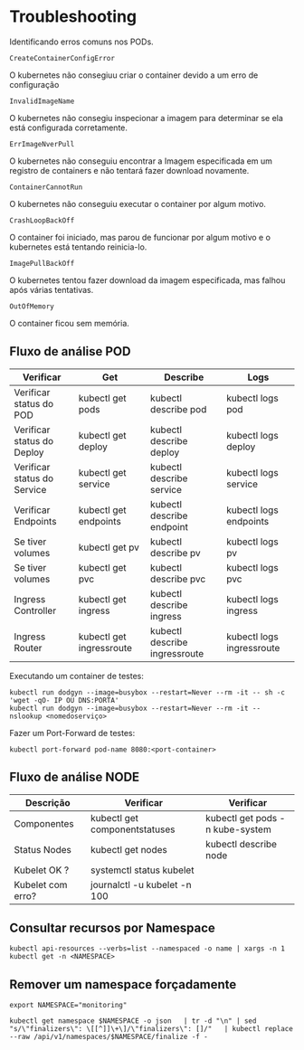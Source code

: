 # Troubleshooting

Identificando erros comuns nos PODs.

```
CreateContainerConfigError
```
O kubernetes não consegiuu criar o container devido a um erro de configuração

```
InvalidImageName
```
O kubernetes não consegiu inspecionar a imagem para determinar se ela está configurada corretamente.

```
ErrImageNverPull
```
O kubernetes não conseguiu encontrar a Imagem especificada em um registro de containers e não tentará fazer download novamente.

```
ContainerCannotRun
```
O kubernetes não conseguiu executar o container por algum motivo.

```
CrashLoopBackOff
```
O container foi iniciado, mas parou de funcionar por algum motivo e o kubernetes está tentando reinicia-lo.

```
ImagePullBackOff
```
O kubernetes tentou fazer download da imagem especificada, mas falhou após várias tentativas.

```
OutOfMemory
```
O container ficou sem memória.


## Fluxo de análise POD

| Verificar | Get | Describe | Logs |
|-----------|-----|----------|------|
| Verificar status do POD     | kubectl get pods          | kubectl describe pod          | kubectl logs pod            |
| Verificar status do Deploy  | kubectl get deploy        | kubectl describe deploy       | kubectl logs deploy         |
| Verificar status do Service | kubectl get service       | kubectl describe service      | kubectl logs service        |
| Verificar Endpoints         | kubectl get endpoints     | kubectl describe endpoint     | kubectl logs endpoints      |
| Se tiver volumes            | kubectl get pv            | kubectl describe pv           | kubectl logs pv             |
| Se tiver volumes            | kubectl get pvc           | kubectl describe pvc          | kubectl logs pvc            |
| Ingress Controller          | kubectl get ingress       | kubectl describe ingress      | kubectl logs ingress        |
| Ingress Router              | kubectl get ingressroute  | kubectl describe ingressroute | kubectl logs ingressroute   |

Executando um container de testes:
```
kubectl run dodgyn --image=busybox --restart=Never --rm -it -- sh -c 'wget -qO- IP OU DNS:PORTA'
kubectl run dodgyn --image=busybox --restart=Never --rm -it -- nslookup <nomedoserviço>
```

Fazer um Port-Forward de testes:
```
kubectl port-forward pod-name 8080:<port-container>
```

## Fluxo de análise NODE

| Descrição | Verificar | Verificar |
|-----------|-----------|-----------|
| Componentes         | kubectl get componentstatuses     | kubectl get pods -n kube-system |
| Status Nodes        | kubectl get nodes                 | kubectl describe node           |
| Kubelet OK      ?   | systemctl status kubelet          |                                 |
| Kubelet com erro?   | journalctl -u kubelet -n 100      |                                 |


## Consultar recursos por Namespace
```
kubectl api-resources --verbs=list --namespaced -o name | xargs -n 1 kubectl get -n <NAMESPACE>
```

## Remover um namespace forçadamente
```
export NAMESPACE="monitoring"
```
```
kubectl get namespace $NAMESPACE -o json   | tr -d "\n" | sed "s/\"finalizers\": \[[^]]\+\]/\"finalizers\": []/"   | kubectl replace --raw /api/v1/namespaces/$NAMESPACE/finalize -f -
```